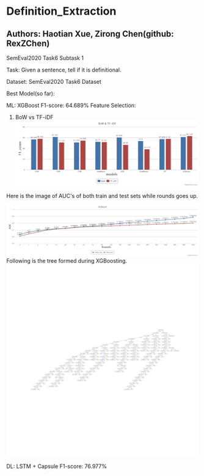 # Definition_Extraction

## Authors: Haotian Xue, Zirong Chen(github: RexZChen)

SemEval2020 Task6 Subtask 1

Task: Given a sentence, tell if it is definitional.

Dataset: SemEval2020 Task6 Dataset

Best Model(so far): 

ML: XGBoost F1-score: 64.689%
Feature Selection:
1. BoW vs TF-iDF
![GitHub Logo](/img/BoW_&_TF-iDF.png)

Here is the image of AUC's of both train and test sets while rounds goes up.

![GitHub Logo](/img/XGBoost.png)
Following is the tree formed during XGBoosting.
![GitHub Logo](/img/1400_tfidf_tree.png)

DL: LSTM + Capsule F1-score: 76.977%



